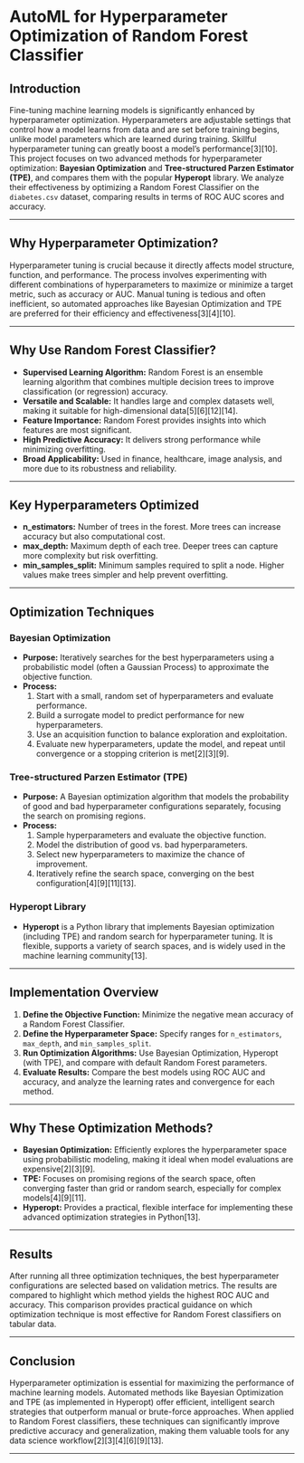 # AutoML for Hyperparameter Optimization of Random Forest Classifier

## Introduction

Fine-tuning machine learning models is significantly enhanced by hyperparameter optimization. Hyperparameters are adjustable settings that control how a model learns from data and are set before training begins, unlike model parameters which are learned during training. Skillful hyperparameter tuning can greatly boost a model’s performance[3][10]. This project focuses on two advanced methods for hyperparameter optimization: **Bayesian Optimization** and **Tree-structured Parzen Estimator (TPE)**, and compares them with the popular **Hyperopt** library. We analyze their effectiveness by optimizing a Random Forest Classifier on the `diabetes.csv` dataset, comparing results in terms of ROC AUC scores and accuracy.

---

## Why Hyperparameter Optimization?

Hyperparameter tuning is crucial because it directly affects model structure, function, and performance. The process involves experimenting with different combinations of hyperparameters to maximize or minimize a target metric, such as accuracy or AUC. Manual tuning is tedious and often inefficient, so automated approaches like Bayesian Optimization and TPE are preferred for their efficiency and effectiveness[3][4][10].

---

## Why Use Random Forest Classifier?

- **Supervised Learning Algorithm:** Random Forest is an ensemble learning algorithm that combines multiple decision trees to improve classification (or regression) accuracy.
- **Versatile and Scalable:** It handles large and complex datasets well, making it suitable for high-dimensional data[5][6][12][14].
- **Feature Importance:** Random Forest provides insights into which features are most significant.
- **High Predictive Accuracy:** It delivers strong performance while minimizing overfitting.
- **Broad Applicability:** Used in finance, healthcare, image analysis, and more due to its robustness and reliability.

---

## Key Hyperparameters Optimized

- **n_estimators:** Number of trees in the forest. More trees can increase accuracy but also computational cost.
- **max_depth:** Maximum depth of each tree. Deeper trees can capture more complexity but risk overfitting.
- **min_samples_split:** Minimum samples required to split a node. Higher values make trees simpler and help prevent overfitting.

---

## Optimization Techniques

### Bayesian Optimization

- **Purpose:** Iteratively searches for the best hyperparameters using a probabilistic model (often a Gaussian Process) to approximate the objective function.
- **Process:**
  1. Start with a small, random set of hyperparameters and evaluate performance.
  2. Build a surrogate model to predict performance for new hyperparameters.
  3. Use an acquisition function to balance exploration and exploitation.
  4. Evaluate new hyperparameters, update the model, and repeat until convergence or a stopping criterion is met[2][3][9].

### Tree-structured Parzen Estimator (TPE)

- **Purpose:** A Bayesian optimization algorithm that models the probability of good and bad hyperparameter configurations separately, focusing the search on promising regions.
- **Process:**
  1. Sample hyperparameters and evaluate the objective function.
  2. Model the distribution of good vs. bad hyperparameters.
  3. Select new hyperparameters to maximize the chance of improvement.
  4. Iteratively refine the search space, converging on the best configuration[4][9][11][13].

### Hyperopt Library

- **Hyperopt** is a Python library that implements Bayesian optimization (including TPE) and random search for hyperparameter tuning. It is flexible, supports a variety of search spaces, and is widely used in the machine learning community[13].

---

## Implementation Overview

1. **Define the Objective Function:** Minimize the negative mean accuracy of a Random Forest Classifier.
2. **Define the Hyperparameter Space:** Specify ranges for `n_estimators`, `max_depth`, and `min_samples_split`.
3. **Run Optimization Algorithms:** Use Bayesian Optimization, Hyperopt (with TPE), and compare with default Random Forest parameters.
4. **Evaluate Results:** Compare the best models using ROC AUC and accuracy, and analyze the learning rates and convergence for each method.

---

## Why These Optimization Methods?

- **Bayesian Optimization:** Efficiently explores the hyperparameter space using probabilistic modeling, making it ideal when model evaluations are expensive[2][3][9].
- **TPE:** Focuses on promising regions of the search space, often converging faster than grid or random search, especially for complex models[4][9][11].
- **Hyperopt:** Provides a practical, flexible interface for implementing these advanced optimization strategies in Python[13].

---

## Results

After running all three optimization techniques, the best hyperparameter configurations are selected based on validation metrics. The results are compared to highlight which method yields the highest ROC AUC and accuracy. This comparison provides practical guidance on which optimization technique is most effective for Random Forest classifiers on tabular data.

---

## Conclusion

Hyperparameter optimization is essential for maximizing the performance of machine learning models. Automated methods like Bayesian Optimization and TPE (as implemented in Hyperopt) offer efficient, intelligent search strategies that outperform manual or brute-force approaches. When applied to Random Forest classifiers, these techniques can significantly improve predictive accuracy and generalization, making them valuable tools for any data science workflow[2][3][4][6][9][13].

---
